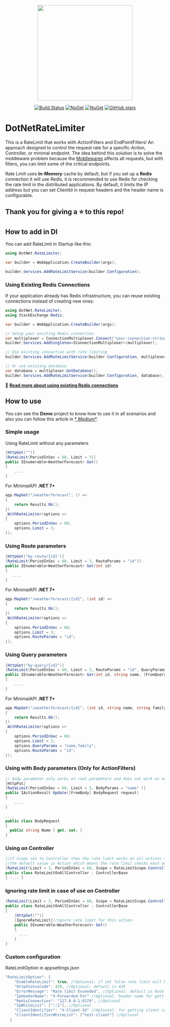 <p align="center"><img src="rate-limit.webp" width="300"></p>

<div align="center">

[![Build Status](https://dev.azure.com/SaeedDevOps/Top_Engineering/_apis/build/status%2Fsa-es-ir.DotNet.RateLimit?branchName=refs%2Fpull%2F30%2Fmerge)](https://dev.azure.com/SaeedDevOps/Top_Engineering/_build/latest?definitionId=4&branchName=refs%2Fpull%2F30%2Fmerge)
[![NuGet](https://img.shields.io/nuget/v/DotNetRateLimiter.svg)](https://www.nuget.org/packages/DotNetRateLimiter/)
[![NuGet](https://img.shields.io/nuget/dt/DotNetRateLimiter.svg)](https://www.nuget.org/packages/DotNetRateLimiter/)
[![GitHub stars](https://img.shields.io/github/stars/SaeedEsmaeelinejad/DotNet.RateLimit.svg)](https://github.com/SaeedEsmaeelinejad/DotNet.RateLimit/stargazers)
</div>

# DotNetRateLimiter

This is a RateLimit that works with ActionFilters and EndPointFilters! An approach designed to control the request rate
for a specific Action, Controller, or minimal endpoint. The idea behind this solution is to solve the middleware problem
because the [Middlewares](https://docs.microsoft.com/en-us/aspnet/core/fundamentals/middleware/?view=aspnetcore-6.0)
affects all requests, but with filters, you can limit some of the critical endpoints.

Rate Limit uses **In-Memory** cache by default, but if you set up a **Redis** connection it will use Redis, it is
recommended to use Redis for checking the rate limit in the distributed applications. By default, it limits the IP
address but you can set ClientId in request headers and the header name is configurable.

## Thank you for giving a ⭐ to this repo!

## How to add in DI

You can add RateLimit in Startup like this:

```csharp
using DotNet.RateLimiter;

var builder = WebApplication.CreateBuilder(args);

builder.Services.AddRateLimitService(builder.Configuration);
```

### Using Existing Redis Connections

If your application already has Redis infrastructure, you can reuse existing connections instead of creating new ones:

```csharp
using DotNet.RateLimiter;
using StackExchange.Redis;

var builder = WebApplication.CreateBuilder(args);

// Setup your existing Redis connection
var multiplexer = ConnectionMultiplexer.Connect("your-connection-string");
builder.Services.AddSingleton<IConnectionMultiplexer>(multiplexer);

// Use existing connection with rate limiting
builder.Services.AddRateLimitService(builder.Configuration, multiplexer);

// Or use existing database
var database = multiplexer.GetDatabase();
builder.Services.AddRateLimitService(builder.Configuration, database);
```

📖 **[Read more about using existing Redis connections](USAGE_EXISTING_REDIS.md)**

## How to use

You can see the **Demo** project to know how to use it in all scenarios and also you can follow this article in [*
*Medium**](https://medium.com/@s.esmaeelinejad/net-6-ratelimit-with-actionfilters-918a1aacb5fa).

### Simple usage

Using RateLimit without any parameters

```csharp
[HttpGet("")]
[RateLimit(PeriodInSec = 60, Limit = 3)]
public IEnumerable<WeatherForecast> Get()
{
    ....
}
```

For MinimalAPI **.NET 7+**

```csharp
app.MapGet("/weatherforecast", () =>
{
    return Results.Ok();
})
.WithRateLimiter(options =>
{
    options.PeriodInSec = 60;
    options.Limit = 3;
});
```

### Using Route parameters

```csharp
[HttpGet("by-route/{id}")]
[RateLimit(PeriodInSec = 60, Limit = 3, RouteParams = "id")]
public IEnumerable<WeatherForecast> Get(int id)
{
   ....
}
```

For MinimalAPI **.NET 7+**

```csharp
app.MapGet("/weatherforecast/{id}", (int id) =>
{
    return Results.Ok();
})
.WithRateLimiter(options =>
{
    options.PeriodInSec = 60;
    options.Limit = 3;
    options.RouteParams = "id";
});
```

### Using Query parameters

```csharp
[HttpGet("by-query/{id}")]
[RateLimit(PeriodInSec = 60, Limit = 3, RouteParams = "id", QueryParams = "name,family")]
public IEnumerable<WeatherForecast> Get(int id, string name, [FromQuery] List<string> family)
{
    ....
}
```

For MinimalAPI **.NET 7+**

```csharp
app.MapGet("/weatherforecast/{id}", (int id, string name, string family) =>
{
    return Results.Ok();
})
.WithRateLimiter(options =>
{
    options.PeriodInSec = 60;
    options.Limit = 2;
    options.QueryParams = "name,family";
    options.RouteParams = "id";
});
```

### Using with Body parameters (Only for ActionFilters)

```csharp
// body parameter only works on root parameters and does not work on nested parameters.
[HttpPut]
[RateLimit(PeriodInSec = 60, Limit = 3, BodyParams = "name" )]
public IActionResult Update([FromBody] BodyRequest request)
{
	....
}

.... 
public class BodyRequest 
{
  public string Name { get; set; }
}
```

### Using on Controller

```csharp
//if Scope set to Controller then the rate limit works on all actions and no matter which actions call
//the default value is Action which means the rate limit checks each action separately
[RateLimit(Limit = 3, PeriodInSec = 60, Scope = RateLimitScope.Controller)]
public class RateLimitOnAllController : ControllerBase
{ .... }
```

### Ignoring rate limit in case of use on Controller

```csharp
[RateLimit(Limit = 3, PeriodInSec = 60, Scope = RateLimitScope.Controller)]
public class RateLimitOnAllController : ControllerBase
{
    [HttpGet("")]
    [IgnoreRateLimit]//ignore rate limit for this action
    public IEnumerable<WeatherForecast> Get()
    {
      ....
    }
}
```

### Custom configuration

RateLimitOption in appsettings.json

```csharp
"RateLimitOption": {
    "EnableRateLimit": true, //Optional: if set false rate limit will be disabled, default is true
    "HttpStatusCode": 429, //Optional: default is 429
    "ErrorMessage": "Rate limit Exceeded", //Optional: default is Rate limit Exceeded
    "IpHeaderName": "X-Forwarded-For" //Optional: header name for getting the IP address, default is X-Forwarded-For
    "RedisConnection": "127.0.0.1:6379", //Optional
    "IpWhiteList": ["::1"], //Optional
    "ClientIdentifier": "X-Client-Id" //Optional: for getting client id from the request header if this is present the rate limit won't use IP but ClientId
    "ClientIdentifierWhiteList": ["test-client"] //Optional
  }
```
